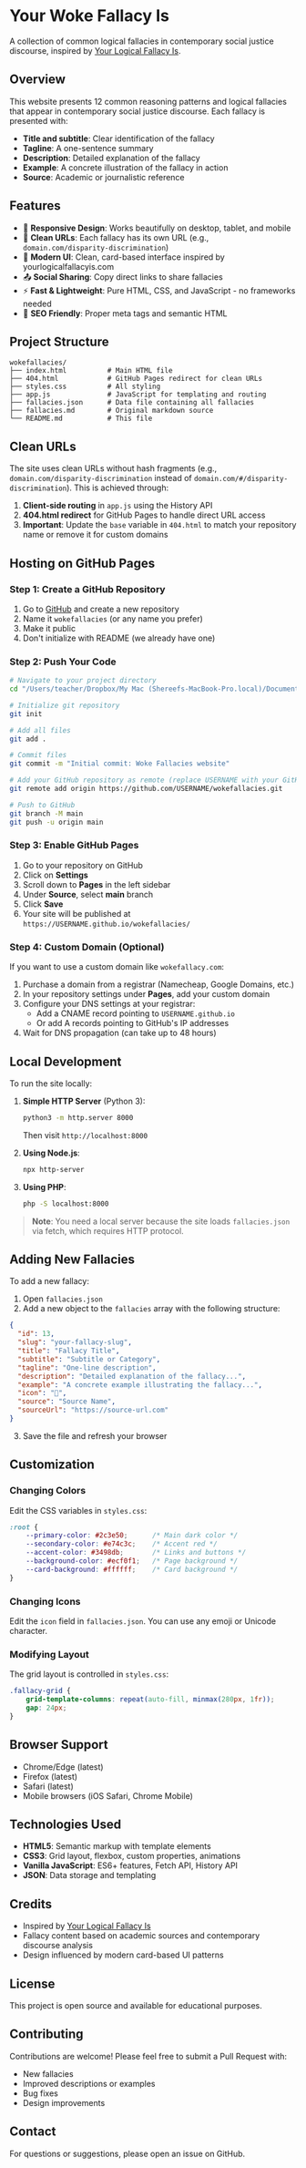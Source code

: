 # Your Woke Fallacy Is

A collection of common logical fallacies in contemporary social justice discourse, inspired by [Your Logical Fallacy Is](https://yourlogicalfallacyis.com/).

## Overview

This website presents 12 common reasoning patterns and logical fallacies that appear in contemporary social justice discourse. Each fallacy is presented with:

- **Title and subtitle**: Clear identification of the fallacy
- **Tagline**: A one-sentence summary
- **Description**: Detailed explanation of the fallacy
- **Example**: A concrete illustration of the fallacy in action
- **Source**: Academic or journalistic reference

## Features

- 📱 **Responsive Design**: Works beautifully on desktop, tablet, and mobile
- 🔗 **Clean URLs**: Each fallacy has its own URL (e.g., `domain.com/disparity-discrimination`)
- 🎨 **Modern UI**: Clean, card-based interface inspired by yourlogicalfallacyis.com
- 📤 **Social Sharing**: Copy direct links to share fallacies
- ⚡ **Fast & Lightweight**: Pure HTML, CSS, and JavaScript - no frameworks needed
- 🎯 **SEO Friendly**: Proper meta tags and semantic HTML

## Project Structure

```
wokefallacies/
├── index.html          # Main HTML file
├── 404.html            # GitHub Pages redirect for clean URLs
├── styles.css          # All styling
├── app.js              # JavaScript for templating and routing
├── fallacies.json      # Data file containing all fallacies
├── fallacies.md        # Original markdown source
└── README.md           # This file
```

## Clean URLs

The site uses clean URLs without hash fragments (e.g., `domain.com/disparity-discrimination` instead of `domain.com/#/disparity-discrimination`). This is achieved through:

1. **Client-side routing** in `app.js` using the History API
2. **404.html redirect** for GitHub Pages to handle direct URL access
3. **Important**: Update the `base` variable in `404.html` to match your repository name or remove it for custom domains

## Hosting on GitHub Pages

### Step 1: Create a GitHub Repository

1. Go to [GitHub](https://github.com) and create a new repository
2. Name it `wokefallacies` (or any name you prefer)
3. Make it public
4. Don't initialize with README (we already have one)

### Step 2: Push Your Code

```bash
# Navigate to your project directory
cd "/Users/teacher/Dropbox/My Mac (Shereefs-MacBook-Pro.local)/Documents/code/wokefallacies"

# Initialize git repository
git init

# Add all files
git add .

# Commit files
git commit -m "Initial commit: Woke Fallacies website"

# Add your GitHub repository as remote (replace USERNAME with your GitHub username)
git remote add origin https://github.com/USERNAME/wokefallacies.git

# Push to GitHub
git branch -M main
git push -u origin main
```

### Step 3: Enable GitHub Pages

1. Go to your repository on GitHub
2. Click on **Settings**
3. Scroll down to **Pages** in the left sidebar
4. Under **Source**, select **main** branch
5. Click **Save**
6. Your site will be published at `https://USERNAME.github.io/wokefallacies/`

### Step 4: Custom Domain (Optional)

If you want to use a custom domain like `wokefallacy.com`:

1. Purchase a domain from a registrar (Namecheap, Google Domains, etc.)
2. In your repository settings under **Pages**, add your custom domain
3. Configure your DNS settings at your registrar:
   - Add a CNAME record pointing to `USERNAME.github.io`
   - Or add A records pointing to GitHub's IP addresses
4. Wait for DNS propagation (can take up to 48 hours)

## Local Development

To run the site locally:

1. **Simple HTTP Server** (Python 3):
   ```bash
   python3 -m http.server 8000
   ```
   Then visit `http://localhost:8000`

2. **Using Node.js**:
   ```bash
   npx http-server
   ```

3. **Using PHP**:
   ```bash
   php -S localhost:8000
   ```

> **Note**: You need a local server because the site loads `fallacies.json` via fetch, which requires HTTP protocol.

## Adding New Fallacies

To add a new fallacy:

1. Open `fallacies.json`
2. Add a new object to the `fallacies` array with the following structure:

```json
{
  "id": 13,
  "slug": "your-fallacy-slug",
  "title": "Fallacy Title",
  "subtitle": "Subtitle or Category",
  "tagline": "One-line description",
  "description": "Detailed explanation of the fallacy...",
  "example": "A concrete example illustrating the fallacy...",
  "icon": "🎯",
  "source": "Source Name",
  "sourceUrl": "https://source-url.com"
}
```

3. Save the file and refresh your browser

## Customization

### Changing Colors

Edit the CSS variables in `styles.css`:

```css
:root {
    --primary-color: #2c3e50;      /* Main dark color */
    --secondary-color: #e74c3c;    /* Accent red */
    --accent-color: #3498db;       /* Links and buttons */
    --background-color: #ecf0f1;   /* Page background */
    --card-background: #ffffff;    /* Card background */
}
```

### Changing Icons

Edit the `icon` field in `fallacies.json`. You can use any emoji or Unicode character.

### Modifying Layout

The grid layout is controlled in `styles.css`:

```css
.fallacy-grid {
    grid-template-columns: repeat(auto-fill, minmax(280px, 1fr));
    gap: 24px;
}
```

## Browser Support

- Chrome/Edge (latest)
- Firefox (latest)
- Safari (latest)
- Mobile browsers (iOS Safari, Chrome Mobile)

## Technologies Used

- **HTML5**: Semantic markup with template elements
- **CSS3**: Grid layout, flexbox, custom properties, animations
- **Vanilla JavaScript**: ES6+ features, Fetch API, History API
- **JSON**: Data storage and templating

## Credits

- Inspired by [Your Logical Fallacy Is](https://yourlogicalfallacyis.com/)
- Fallacy content based on academic sources and contemporary discourse analysis
- Design influenced by modern card-based UI patterns

## License

This project is open source and available for educational purposes.

## Contributing

Contributions are welcome! Please feel free to submit a Pull Request with:

- New fallacies
- Improved descriptions or examples
- Bug fixes
- Design improvements

## Contact

For questions or suggestions, please open an issue on GitHub.

